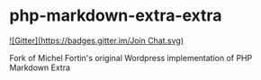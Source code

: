 php-markdown-extra-extra
========================
[![Gitter](https://badges.gitter.im/Join Chat.svg)](https://gitter.im/jeffmcneill/wp-markdown-extra?utm_source=badge&utm_medium=badge&utm_campaign=pr-badge&utm_content=badge)

Fork of Michel Fortin's original Wordpress implementation of PHP Markdown Extra
